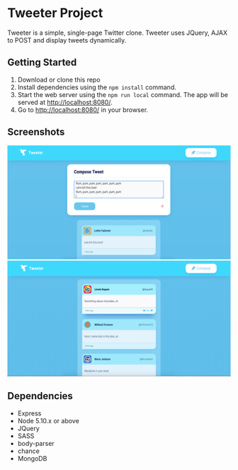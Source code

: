 # Tweeter Project

Tweeter is a simple, single-page Twitter clone. Tweeter uses JQuery, AJAX to POST and display tweets dynamically.

## Getting Started

1. Download or clone this repo
2. Install dependencies using the `npm install` command.
3. Start the web server using the `npm run local` command. The app will be served at <http://localhost:8080/>.
4. Go to <http://localhost:8080/> in your browser.

## Screenshots

![screenshot description"](https://github.com/DTran23/tweeter/blob/master/docs/new-tweet.png)
![screenshot description"](https://github.com/DTran23/tweeter/blob/master/docs/tweets.png)

## Dependencies

- Express
- Node 5.10.x or above
- JQuery
- SASS
- body-parser
- chance
- MongoDB
